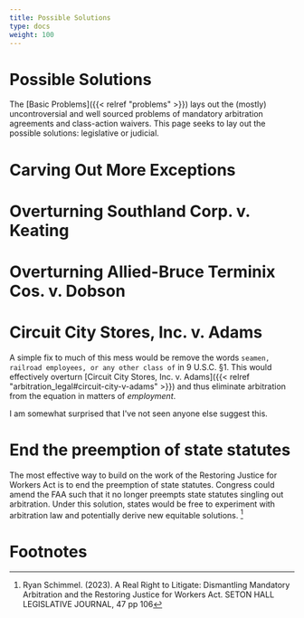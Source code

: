 ```yaml
---
title: Possible Solutions
type: docs
weight: 100
---
```


# Possible Solutions

The [Basic Problems]({{< relref "problems" >}}) lays out the (mostly) uncontroversial and well sourced problems of mandatory arbitration agreements and class-action waivers. This page seeks to lay out the possible solutions: legislative or judicial.

# Carving Out More Exceptions

# Overturning Southland Corp. v. Keating

# Overturning Allied-Bruce Terminix Cos. v. Dobson

# Circuit City Stores, Inc. v. Adams

A simple fix to much of this mess would be remove the words `seamen, railroad employees, or any other class of` in 9 U.S.C. §1. This would effectively overturn [Circuit City Stores, Inc. v. Adams]({{< relref "arbitration_legal#circuit-city-v-adams" >}}) and thus eliminate arbitration from the equation in matters of _employment_.

I am somewhat surprised that I've not seen anyone else suggest this.

# End the preemption of state statutes

The most effective way to build on the work of the Restoring Justice for Workers Act is to end the preemption of state statutes. Congress could amend the FAA such that it no longer preempts state statutes singling out arbitration. Under this solution, states would be free to experiment with arbitration law and potentially derive new equitable solutions. [^realright1]


# Footnotes

[^realright1]: Ryan Schimmel. (2023). A Real Right to Litigate: Dismantling Mandatory Arbitration and the Restoring Justice for Workers Act. SETON HALL LEGISLATIVE JOURNAL, 47 pp 106
